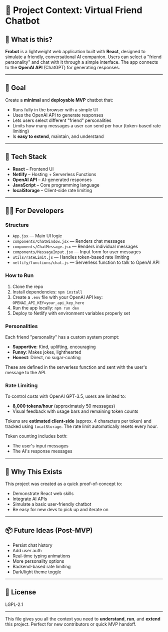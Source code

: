# 📘 Project Context: Virtual Friend Chatbot

## 🧠 What is this?

**Frobot** is a lightweight web application built with **React**, designed to simulate a friendly, conversational AI companion. Users can select a "friend personality" and chat with it through a simple interface. The app connects to the **OpenAI API** (ChatGPT) for generating responses.

---

## 🎯 Goal

Create a **minimal** and **deployable MVP** chatbot that:
- Runs fully in the browser with a simple UI
- Uses the OpenAI API to generate responses
- Lets users select different "friend" personalities
- Limits how many messages a user can send per hour (token-based rate limiting)
- Is **easy to extend**, maintain, and understand

---

## 🧰 Tech Stack

- **React** – Frontend UI
- **Netlify** – Hosting + Serverless Functions
- **OpenAI API** – AI-generated responses
- **JavaScript** – Core programming language
- **localStorage** – Client-side rate limiting

---

## 🧑‍💻 For Developers

### Structure
- `App.jsx` — Main UI logic
- `components/ChatWindow.jsx` — Renders chat messages
- `components/ChatMessage.jsx` — Renders individual messages
- `components/MessageInput.jsx` — Input form for user messages
- `utils/rateLimit.js` — Handles token-based rate limiting
- `netlify/functions/chat.js` — Serverless function to talk to OpenAI API

### How to Run
1. Clone the repo
2. Install dependencies: `npm install`
3. Create a `.env` file with your OpenAI API key:  
   `OPENAI_API_KEY=your_api_key_here`
4. Run the app locally: `npm run dev`
5. Deploy to Netlify with environment variables properly set

### Personalities
Each friend "personality" has a custom system prompt:
- **Supportive**: Kind, uplifting, encouraging
- **Funny**: Makes jokes, lighthearted
- **Honest**: Direct, no sugar-coating

These are defined in the serverless function and sent with the user's message to the API.

### Rate Limiting

To control costs with OpenAI GPT-3.5, users are limited to:

- **8,000 tokens/hour** (approximately 50 messages)
- Visual feedback with usage bars and remaining token counts

Tokens are **estimated client-side** (approx. 4 characters per token) and tracked using `localStorage`. The rate limit automatically resets every hour.

Token counting includes both:
- The user's input messages
- The AI's response messages

---

## 🚀 Why This Exists

This project was created as a quick proof-of-concept to:
- Demonstrate React web skills
- Integrate AI APIs
- Simulate a basic user-friendly chatbot
- Be easy for new devs to pick up and iterate on

---

## 📦 Future Ideas (Post-MVP)
- Persist chat history
- Add user auth
- Real-time typing animations
- More personality options
- Backend-based rate limiting
- Dark/light theme toggle

---

## 📄 License
LGPL-2.1

---

This file gives you all the context you need to **understand**, **run**, and **extend** this project. Perfect for new contributors or quick MVP handoff.
